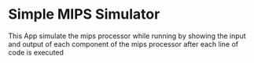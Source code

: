 # Simple MIPS Simulator
This App simulate the mips processor while running by showing the input and output of each component of the mips processor after each line of code is executed
